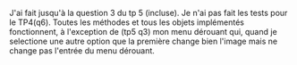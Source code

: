J'ai fait jusqu'à la question 3 du tp 5 (incluse).
Je n'ai pas fait les tests pour le TP4(q6).
Toutes les méthodes et tous les objets implémentés fonctionnent, à l'exception de (tp5 q3) mon menu dérouant qui, quand je selectione une autre option que la première change bien l'image mais ne change pas l'entrée du menu dérouant.
